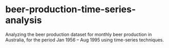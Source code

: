 # beer-production-time-series-analysis
Analyzing the beer production dataset for monthly beer production in Australia, for the period Jan 1956 – Aug 1995 using time-series techniques.
